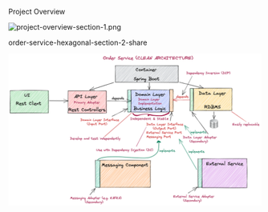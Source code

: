 Project Overview

![project-overview-section-1.png](images%2Fproject-overview-section-1.png)

order-service-hexagonal-section-2-share

![order-service-hexagonal-section-2-share.png](images%2Forder-service-hexagonal-section-2-share.png)

